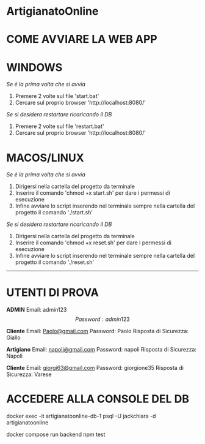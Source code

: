 # ArtigianatoOnline

# COME AVVIARE LA WEB APP

# WINDOWS

*Se è la prima volta che si avvia*
 1. Premere 2 volte sul file 'start.bat'
 2. Cercare sul proprio browser 'http://localhost:8080/'

*Se si desidera restartare ricaricando il DB*
 1. Premere 2 volte sul file 'restart.bat'
 2. Cercare sul proprio browser 'http://localhost:8080/'


# MACOS/LINUX

*Se è la prima volta che si avvia*
 1. Dirigersi nella cartella del progetto da terminale
 2. Inserire il comando 'chmod +x start.sh' per dare i permessi di esecuzione
 3. Infine avviare lo script inserendo nel terminale sempre nella cartella del progetto il comando './start.sh'

*Se si desidera restartare ricaricando il DB*
 1. Dirigersi nella cartella del progetto da terminale
 2. Inserire il comando 'chmod +x reset.sh' per dare i permessi di esecuzione
 3. Infine avviare lo script inserendo nel terminale sempre nella cartella del progetto il comando './reset.sh'


--------------------------------------------------------------------------------------------------------------------------------

# UTENTI DI PROVA
**ADMIN**
Email: admin123$$
Password: admin123$$

**Cliente**
Email: Paolo@gmail.com
Password: Paolo
Risposta di Sicurezza: Giallo

**Artigiano**
Email: napoli@gmail.com
Password: napoli
Risposta di Sicurezza: Napoli

**Cliente**
Email: giorgi63@gmail.com
Password: giorgione35
Risposta di Sicurezza: Varese

# ACCEDERE ALLA CONSOLE DEL DB

docker exec -it artigianatoonline-db-1 psql -U jackchiara -d artigianatoonline


docker compose run backend npm test